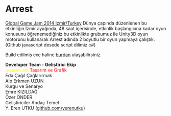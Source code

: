 Arrest
======

<a href="http://globalgamejam.org/2014/jam-sites/ggj-ege">Global Game Jam 2014 Izmir/Turkey</a> 
Dünya çapında düzenlenen bu etkinliğin İzmir ayağında, 48 saat içerisinde, etkinlik başlangıcına kadar oyun konusunu öğrenemediğiniz bu etkinlikte grubumuz ile Unity3D oyun motorunu kullanarak Arrest adında 2 boyutlu bir oyun yapmaya çalıştık.
(Github javascript desede script dilimiz c#)

Build edilmiş exe haline <a href="https://www.dropbox.com/home/Global%20Game%20Jam%20Ege">burdan</a> ulaşabilirsiniz.


**Developer Team - Geliştirici Ekip** <br>
<font color="yellow">tasarım abi</font>
<span style="color:Red">Tasarım ve Grafik</span><br>
Eda Çağıl Çağlarırmak <br>
Alp Erkmen UZUN<br>
Kurgu ve Senaryo<br>
Emre KIZILDAĞ<br>
Özer ÖNDER<br>
Geliştiriciler
Andaç Temel<br> 
Y. Eren UTKU (<a href="www.github.com/yerenutku">github.com/yerenutku</a>)<br>


